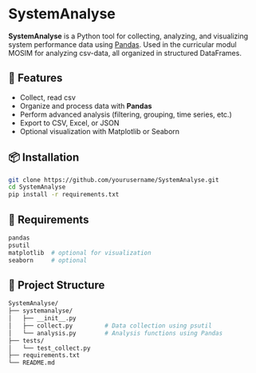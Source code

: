 # SystemAnalyse

**SystemAnalyse** is a Python tool for collecting, analyzing, and visualizing system performance data using [Pandas](https://pandas.pydata.org/). Used in the curricular modul MOSIM for analyzing csv-data, all organized in structured DataFrames.

## 🔧 Features

- Collect, read csv
- Organize and process data with **Pandas**
- Perform advanced analysis (filtering, grouping, time series, etc.)
- Export to CSV, Excel, or JSON
- Optional visualization with Matplotlib or Seaborn

## 📦 Installation

```bash
git clone https://github.com/yourusername/SystemAnalyse.git
cd SystemAnalyse
pip install -r requirements.txt
```

## 🐍 Requirements

```bash
pandas
psutil
matplotlib  # optional for visualization
seaborn     # optional
```

## 📁 Project Structure

```bash
SystemAnalyse/
├── systemanalyse/
│   ├── __init__.py
│   ├── collect.py         # Data collection using psutil
│   └── analysis.py        # Analysis functions using Pandas
├── tests/
│   └── test_collect.py
├── requirements.txt
└── README.md
```
